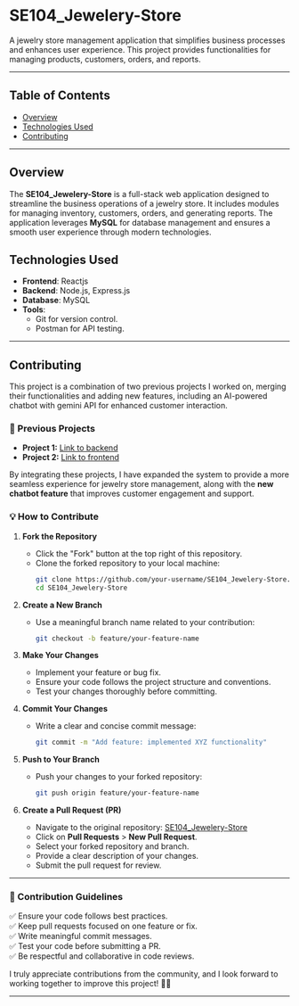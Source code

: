 # SE104_Jewelery-Store

A jewelry store management application that simplifies business processes and enhances user experience. This project provides functionalities for managing products, customers, orders, and reports.

---

## Table of Contents
- [Overview](#overview)
- [Technologies Used](#technologies-used)
- [Contributing](#contributing)

---

## Overview
The **SE104_Jewelery-Store** is a full-stack web application designed to streamline the business operations of a jewelry store. It includes modules for managing inventory, customers, orders, and generating reports. The application leverages **MySQL** for database management and ensures a smooth user experience through modern technologies.


## Technologies Used
- **Frontend**: Reactjs
- **Backend**: Node.js, Express.js
- **Database**: MySQL
- **Tools**:
  - Git for version control.
  - Postman for API testing.

---

## Contributing

This project is a combination of two previous projects I worked on, merging their functionalities and adding new features, including an AI-powered chatbot with gemini API for enhanced customer interaction. 

### 🔗 Previous Projects
- **Project 1:** [Link to backend](https://github.com/trungtran0165/SE104.P12---Final-Project)
- **Project 2:** [Link to frontend](https://github.com/ThanhTuynn/SE104_Front-end)

By integrating these projects, I have expanded the system to provide a more seamless experience for jewelry store management, along with the **new chatbot feature** that improves customer engagement and support.

### 💡 How to Contribute

1. **Fork the Repository**  
   - Click the "Fork" button at the top right of this repository.
   - Clone the forked repository to your local machine:
     ```bash
     git clone https://github.com/your-username/SE104_Jewelery-Store.git
     cd SE104_Jewelery-Store
     ```

2. **Create a New Branch**  
   - Use a meaningful branch name related to your contribution:
     ```bash
     git checkout -b feature/your-feature-name
     ```

3. **Make Your Changes**  
   - Implement your feature or bug fix.
   - Ensure your code follows the project structure and conventions.
   - Test your changes thoroughly before committing.

4. **Commit Your Changes**  
   - Write a clear and concise commit message:
     ```bash
     git commit -m "Add feature: implemented XYZ functionality"
     ```

5. **Push to Your Branch**  
   - Push your changes to your forked repository:
     ```bash
     git push origin feature/your-feature-name
     ```

6. **Create a Pull Request (PR)**  
   - Navigate to the original repository: [SE104_Jewelery-Store](https://github.com/baominh5xx2/SE104_Jewelery-Store)
   - Click on **Pull Requests** > **New Pull Request**.
   - Select your forked repository and branch.
   - Provide a clear description of your changes.
   - Submit the pull request for review.

---

### 📌 Contribution Guidelines

✅ Ensure your code follows best practices.  
✅ Keep pull requests focused on one feature or fix.  
✅ Write meaningful commit messages.  
✅ Test your code before submitting a PR.  
✅ Be respectful and collaborative in code reviews.  

I truly appreciate contributions from the community, and I look forward to working together to improve this project! 🚀🎉  

---
